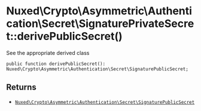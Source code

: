 # Nuxed\\Crypto\\Asymmetric\\Authentication\\Secret\\SignaturePrivateSecret::derivePublicSecret()




See the appropriate derived class




``` Hack
public function derivePublicSecret(): Nuxed\Crypto\Asymmetric\Authentication\Secret\SignaturePublicSecret;
```




## Returns




+ [` Nuxed\Crypto\Asymmetric\Authentication\Secret\SignaturePublicSecret `](<class.Nuxed.Crypto.Asymmetric.Authentication.Secret.SignaturePublicSecret.md>)